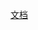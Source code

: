 [文档](https://github.com/yibei333/sharp-dev-lib/tree/main/doc/generate/SharpDevLib.Compression/Index.md)